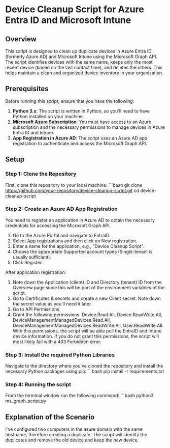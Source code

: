 # Device Cleanup Script for Azure Entra ID and Microsoft Intune

## Overview

This script is designed to clean up duplicate devices in Azure Entra ID (formerly Azure AD) and Microsoft Intune using the Microsoft Graph API. The script identifies devices with the same name, keeps only the most recent device (based on the last contact time), and deletes the others. This helps maintain a clean and organized device inventory in your organization.

## Prerequisites

Before running this script, ensure that you have the following:

1. **Python 3.x**: The script is written in Python, so you'll need to have Python installed on your machine.
2. **Microsoft Azure Subscription**: You must have access to an Azure subscription and the necessary permissions to manage devices in Azure Entra ID and Intune.
3. **App Registration in Azure AD**: The script uses an Azure AD app registration to authenticate and access the Microsoft Graph API.

## Setup

### Step 1: Clone the Repository

First, clone this repository to your local machine:
    ```bash
    git clone https://github.com/your-repository/device-cleanup-script.git
    cd device-cleanup-script

### Step 2: Create an Azure AD App Registration

You need to register an application in Azure AD to obtain the necessary credentials for accessing the Microsoft Graph API.

1. Go to the Azure Portal and navigate to EntraID.
2. Select App registrations and then click on New registration.
3. Enter a name for the application, e.g., "Device Cleanup Script".
4. Choose the appropriate Supported account types (Single-tenant is usually sufficient).
5. Click Register.

After application registration:
1. Note down the Application (client) ID and Directory (tenant) ID from the Overview page since this will be part of the environment variables of the script.
2. Go to Certificates & secrets and create a new Client secret. Note down the secret value as you'll need it later.
3. Go to API Permissions
4. Grant the following permissions: Device.Read.All, Device.ReadWrite.All, DeviceManagementManagedDevices.Read.All, DeviceManagementManagedDevices.ReadWrite.All, 
User.ReadWrite.All. With this permissions, the script will be able pull the EntraID and Intune device information. If you do not grant this permissions, the script will most likely fail with a 403 Forbidden error.

### Step 3: Install the required Python Libraries
Navigate to the directory where you've cloned the repository and install the necessary Python packages using pip:
    ```bash
    pip install -r requirements.txt

### Step 4: Running the script

From the terminal window run the following command:
    ```bash
    python3 ms_graph_script.py

## Explanation of the Scenario

I've configured two computers in the azure domain with the same hostname, therefore creating a duplicate. The script will identify the duplicates and remove the old device and keep the new device.

